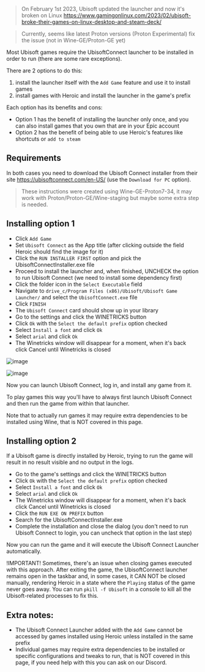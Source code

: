 > On February 1st 2023, Ubisoft updated the launcher and now it's broken on Linux https://www.gamingonlinux.com/2023/02/ubisoft-broke-their-games-on-linux-desktop-and-steam-deck/

> Currently, seems like latest Proton versions (Proton Experimental) fix the issue (not in Wine-GE/Proton-GE yet)


Most Ubisoft games require the UbisoftConnect launcher to be installed in order to run (there are some rare exceptions).

There are 2 options to do this:
1. install the launcher itself with the `Add Game` feature and use it to install games
2. install games with Heroic and install the launcher in the game's prefix

Each option has its benefits and cons:
- Option 1 has the benefit of installing the launcher only once, and you can also install games that you own that are in your Epic account
- Option 2 has the benefit of being able to use Heroic's features like shortcuts or `add to steam`

## Requirements

In both cases you need to download the Ubisoft Connect installer from their site https://ubisoftconnect.com/en-US/ (use the `Download for PC` option).

> These instructions were created using Wine-GE-Proton7-34, it may work with Proton/Proton-GE/Wine-staging but maybe some extra step is needed.

## Installing option 1

- Click `Add Game`
- Set `Ubisoft Connect` as the App title (after clicking outside the field Heroic should find the image for it)
- Click the `RUN INSTALLER FIRST` option and pick the UbisoftConnectInstaller.exe file
- Proceed to install the launcher and, when finished, UNCHECK the option to run Ubisoft Connect (we need to install some dependency first)
- Click the folder icon in the `Select Executable` field
- Navigate to `drive_c/Program Files (x86)/Ubisoft/Ubisoft Game Launcher/` and select the `UbisoftConnect.exe` file
- Click `FINISH`
- The `Ubisoft Connect` card should show up in your library
- Go to the settings and click the WINETRICKS button
- Click `Ok` with the `Select the default prefix` option checked
- Select `Install a font` and click `Ok`
- Select `arial` and click `Ok`
- The Winetricks window will disappear for a moment, when it's back click Cancel until Winetricks is closed

![image](https://user-images.githubusercontent.com/188464/212219501-b1c0e14c-9369-463d-83cf-2a3a10f279e1.png)

![image](https://user-images.githubusercontent.com/188464/212219557-676d7d10-0122-49ee-99bf-a4ad5bd7c1d4.png)

Now you can launch Ubisoft Connect, log in, and install any game from it.

To play games this way you'll have to always first launch Ubisoft Connect and then run the game from within that launcher.

Note that to actually run games it may require extra dependencies to be installed using Wine, that is NOT covered in this page.

## Installing option 2

If a Ubisoft game is directly installed by Heroic, trying to run the game will result in no result visible and no output in the logs.

- Go to the game's settings and click the WINETRICKS button
- Click `Ok` with the `Select the default prefix` option checked
- Select `Install a font` and click `Ok`
- Select `arial` and click `Ok`
- The Winetricks window will disappear for a moment, when it's back click Cancel until Winetricks is closed
- Click the `RUN EXE ON PREFIX` button
- Search for the UbisoftConnectInstaller.exe
- Complete the installation and close the dialog (you don't need to run Ubisoft Connect to login, you can uncheck that option in the last step)

Now you can run the game and it will execute the Ubisoft Connect Launcher automatically.

!IMPORTANT! Sometimes, there's an issue when closing games executed with this approach. After exiting the game, the UbisoftConnect launcher remains open in the taskbar and, in some cases, it CAN NOT be closed manually, rendering Heroic in a state where the `Playing` status of the game never goes away. You can run `pkill -f Ubisoft` in a console to kill all the Ubisoft-related processes to fix this.

## Extra notes:
- The Ubisoft Connect Launcher added with the `Add Game` cannot be accessed by games installed using Heroic unless installed in the same prefix
- Individual games may require extra dependencies to be installed or specific configurations and tweaks to run, that is NOT covered in this page, if you need help with this you can ask on our Discord.